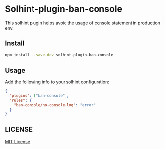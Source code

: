 # Solhint-plugin-ban-console

This solhint plugin helps avoid the usage of console statement in production env.

## Install

```bash
npm install --save-dev solhint-plugin-ban-console
```

## Usage

Add the following info to your solhint configuration:

```json
{
  "plugins": ["ban-console"],
  "rules": {
    "ban-console/no-console-log": "error"
  }
}
```

## LICENSE

[MIT License](LICENSE)